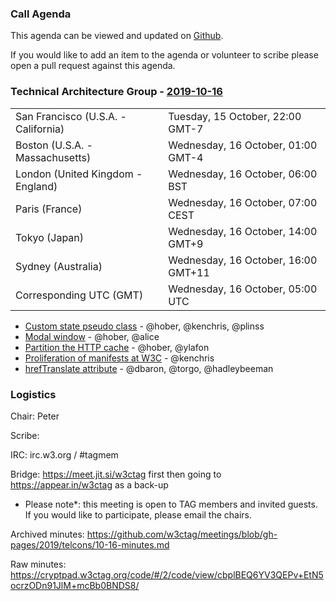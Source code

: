 ### Call Agenda

This agenda can be viewed and updated on [Github](https://github.com/w3ctag/meetings/blob/gh-pages/2019/telcons/10-16-agenda.md).

If you would like to add an item to the agenda or volunteer to scribe please open a pull request against this agenda.

### Technical Architecture Group - [2019-10-16](https://www.timeanddate.com/worldclock/converter.html?iso=20191016T050000&p1=224&p2=43&p3=136&p4=195&p5=248&p6=240)

<table>
<tr><td> San Francisco (U.S.A. - California) <td> Tuesday, 15 October, 22:00 GMT-7</td></tr>
<tr><td> Boston (U.S.A. - Massachusetts) <td> Wednesday, 16 October, 01:00 GMT-4</td></tr>
<tr><td> London (United Kingdom - England) <td> Wednesday, 16 October, 06:00 BST</td></tr>
<tr><td> Paris (France) <td> Wednesday, 16 October, 07:00 CEST</td></tr>
<tr><td> Tokyo (Japan) <td> Wednesday, 16 October, 14:00 GMT+9</td></tr>
<tr><td> Sydney (Australia) <td> Wednesday, 16 October, 16:00 GMT+11</td></tr>
<tr><td> Corresponding UTC (GMT) <td> Wednesday, 16 October, 05:00 UTC</td></tr>
</table>

* [Custom state pseudo class](https://github.com/w3ctag/design-reviews/issues/428) - @hober, @kenchris, @plinss
* [Modal window](https://github.com/w3ctag/design-reviews/issues/427) - @hober, @alice
* [Partition the HTTP cache](https://github.com/w3ctag/design-reviews/issues/424) - @hober, @ylafon
* [Proliferation of manifests at W3C](https://github.com/w3ctag/design-reviews/issues/423) - @kenchris
* [hrefTranslate attribute](https://github.com/w3ctag/design-reviews/issues/301) - @dbaron, @torgo, @hadleybeeman

### Logistics

Chair: Peter

Scribe:

IRC: irc.w3.org / #tagmem

Bridge: https://meet.jit.si/w3ctag first then going to https://appear.in/w3ctag as a back-up

* Please note*: this meeting is open to TAG members and invited guests. If you would like to participate, please email the chairs.

Archived minutes: https://github.com/w3ctag/meetings/blob/gh-pages/2019/telcons/10-16-minutes.md

Raw minutes: https://cryptpad.w3ctag.org/code/#/2/code/view/cbplBEQ6YV3QEPv+EtN5ocrzODn91JlM+mcBb0BNDS8/
